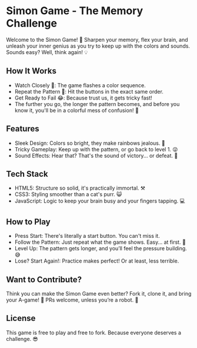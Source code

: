 # Simon Game - The Memory Challenge
Welcome to the Simon Game! 🎉 Sharpen your memory, flex your brain, and unleash your inner genius as you try to keep up with the colors and sounds. Sounds easy? Well, think again! 💡

## How It Works
- Watch Closely 👀: The game flashes a color sequence.
- Repeat the Pattern 🔄: Hit the buttons in the exact same order.
- Get Ready to Fail 😂: Because trust us, it gets tricky fast!
- The further you go, the longer the pattern becomes, and before you know it, you'll be in a colorful mess of confusion! 🎨

## Features
- Sleek Design: Colors so bright, they make rainbows jealous. 🌈
- Tricky Gameplay: Keep up with the pattern, or go back to level 1. 😜
- Sound Effects: Hear that? That's the sound of victory... or defeat. 🎵
## Tech Stack
- HTML5: Structure so solid, it's practically immortal. ⚒️
- CSS3: Styling smoother than a cat's purr. 😺
- JavaScript: Logic to keep your brain busy and your fingers tapping. 💻
## How to Play
- Press Start: There's literally a start button. You can't miss it.
- Follow the Pattern: Just repeat what the game shows. Easy... at first. 🧠
- Level Up: The pattern gets longer, and you’ll feel the pressure building. 😅
- Lose? Start Again!: Practice makes perfect! Or at least, less terrible.
## Want to Contribute?
Think you can make the Simon Game even better? Fork it, clone it, and bring your A-game! 🙌 PRs welcome, unless you’re a robot. 🤖

## License
This game is free to play and free to fork. Because everyone deserves a challenge. 😎

